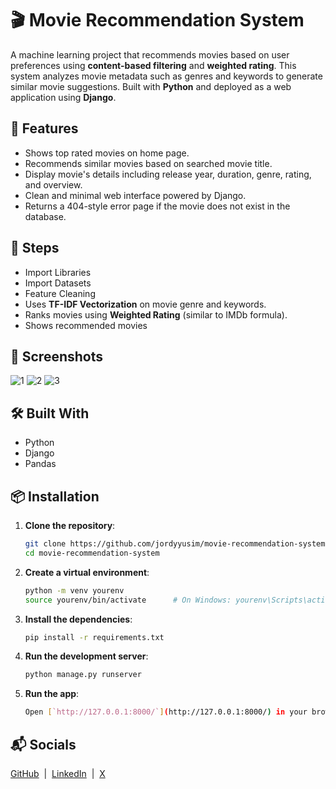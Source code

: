 # 🎬 Movie Recommendation System

A machine learning project that recommends movies based on user preferences using **content-based filtering** and **weighted rating**. This system analyzes movie metadata such as genres and keywords to generate similar movie suggestions.
Built with **Python** and deployed as a web application using **Django**.

## 🌟 Features

- Shows top rated movies on home page.
- Recommends similar movies based on searched movie title.
- Display movie's details including release year, duration, genre, rating, and overview.
- Clean and minimal web interface powered by Django.
- Returns a 404-style error page if the movie does not exist in the database.

## 🌟 Steps

- Import Libraries
- Import Datasets
- Feature Cleaning
- Uses **TF-IDF Vectorization** on movie genre and keywords.
- Ranks movies using **Weighted Rating** (similar to IMDb formula).
- Shows recommended movies

## 📸 Screenshots

![1](screenshots/home.png)
![2](screenshots/result.png)
![3](screenshots/error.png)


## 🛠️ Built With

- Python
- Django
- Pandas

## 📦 Installation

1. **Clone the repository**:

    ```bash
    git clone https://github.com/jordyyusim/movie-recommendation-system.git
    cd movie-recommendation-system
    ```

2. **Create a virtual environment**:

    ```bash
    python -m venv yourenv
    source yourenv/bin/activate      # On Windows: yourenv\Scripts\activate
    ```

3. **Install the dependencies**:

    ```bash
    pip install -r requirements.txt
    ```

4. **Run the development server**:

    ```bash
    python manage.py runserver
    ```

5.  **Run the app**:
    ```bash
    Open [`http://127.0.0.1:8000/`](http://127.0.0.1:8000/) in your browser
    ```

## 📬 Socials

[GitHub](https://github.com/jordyyusim) &nbsp;|&nbsp;
[LinkedIn](https://linkedin.com/in/jordyyusim) &nbsp;|&nbsp;
[X](https://x.com/jordyyusim)
